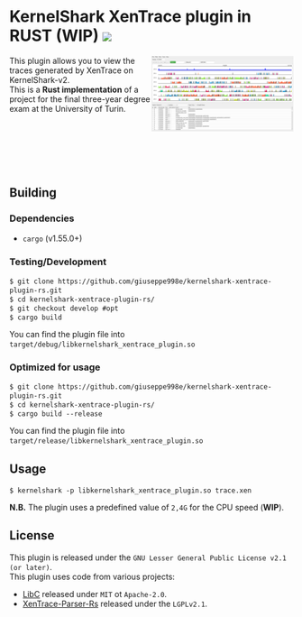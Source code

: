 # KernelShark XenTrace plugin in RUST (WIP) [![](https://img.shields.io/github/v/tag/giuseppe998e/kernelshark-xentrace-plugin-rs?style=flat-square)](https://github.com/giuseppe998e/kernelshark-xentrace-plugin-rs/tags)

<p>
    <img align="right" width="50%" src=".github/img/ks-xentrace_rs.png">
    This plugin allows you to view the traces generated by XenTrace on KernelShark-v2.<br>
    This is a <b>Rust implementation</b> of a project for the final three-year degree exam at the University of Turin.
</p>
<br>
<br>
<br>
<br>
<br>

## Building

### Dependencies

- `cargo` (v1.55.0+)

### Testing/Development

```shell
$ git clone https://github.com/giuseppe998e/kernelshark-xentrace-plugin-rs.git
$ cd kernelshark-xentrace-plugin-rs/
$ git checkout develop #opt
$ cargo build
```

You can find the plugin file into `target/debug/libkernelshark_xentrace_plugin.so`

### Optimized for usage

```shell
$ git clone https://github.com/giuseppe998e/kernelshark-xentrace-plugin-rs.git
$ cd kernelshark-xentrace-plugin-rs/
$ cargo build --release
```

You can find the plugin file into `target/release/libkernelshark_xentrace_plugin.so`

## Usage

```shell
$ kernelshark -p libkernelshark_xentrace_plugin.so trace.xen
```

**N.B.** The plugin uses a predefined value of `2,4G` for the CPU speed (**WIP**).

## License

This plugin is released under the `GNU Lesser General Public License v2.1 (or later)`.  
This plugin uses code from various projects:

- [LibC](https://github.com/rust-lang/libc) released under `MIT` ot `Apache-2.0`.
- [XenTrace-Parser-Rs](https://github.com/giuseppe998e/xentrace-parser-rs) released under the `LGPLv2.1`.
